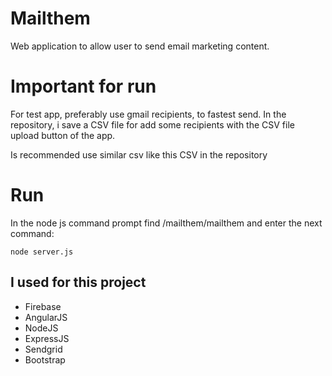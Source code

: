 # Mailthem

Web application to allow user to send email marketing content. 

# Important for run
For test app, preferably use gmail recipients, to fastest send.
In the repository, i save a CSV file for add some recipients with the CSV file upload button of the app. 

Is recommended use similar csv like this CSV in the repository

# Run
 In the node js command prompt find /mailthem/mailthem and enter the next command: 
 ```
 node server.js
```

## I used for this project

* Firebase
* AngularJS
* NodeJS
* ExpressJS
* Sendgrid
* Bootstrap
